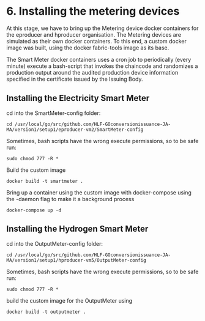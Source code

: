 # 6. Installing the metering devices

At this stage, we have to bring up the Metering device docker containers for the eproducer and hproducer organisation.
The Metering devices are simulated as their own docker containers. To this end, a custom docker image was built, using the docker fabric-tools image as its base.

The Smart Meter docker containers uses a cron job to periodically (every minute) execute a bash-script that invokes the chaincode and randomizes a production output around the audited production device information specified in the certificate issued by the Issuing Body.

## Installing the Electricity Smart Meter

cd into the SmartMeter-config folder:

`cd /usr/local/go/src/github.com/HLF-GOconversionissuance-JA-MA/version1/setup1/eproducer-vm2/SmartMeter-config`

Sometimes, bash scripts have the wrong execute permissions, so to be safe run:

`sudo chmod 777 -R *`

Build the custom image

`docker build -t smartmeter .`

Bring up a container using the custom image with docker-compose using the -daemon flag to make it a background process

`docker-compose up -d`

## Installing the Hydrogen Smart Meter

cd into the OutputMeter-config folder:

`cd /usr/local/go/src/github.com/HLF-GOconversionissuance-JA-MA/version1/setup1/hproducer-vm5/OutputMeter-config`

Sometimes, bash scripts have the wrong execute permissions, so to be safe run:

`sudo chmod 777 -R *`

build the custom image for the OutputMeter using

`docker build -t outputmeter .`
